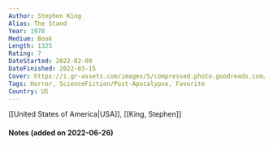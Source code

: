 ```yaml
---
Author: Stephen King
Alias: The Stand
Year: 1978
Medium: Book
Length: 1325
Rating: 7
DateStarted: 2022-02-09
DateFinished: 2022-03-15
Cover: https://i.gr-assets.com/images/S/compressed.photo.goodreads.com/books/1370940533l/11232016.jpg
Tags: Horror, ScienceFiction/Post-Apocalypse, Favorite
Country: US
---
```

[[United States of America|USA]], [[King, Stephen]]
#### Notes (added on 2022-06-26)
